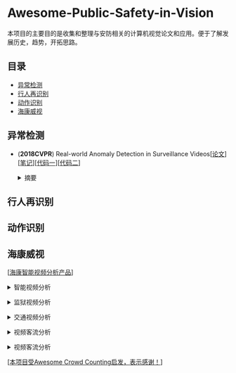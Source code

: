 # Awesome-Public-Safety-in-Vision
本项目的主要目的是收集和整理与安防相关的计算机视觉论文和应用。便于了解发展历史，趋势，开拓思路。


## 目录

* [异常检测](#异常检测)
* [行人再识别](#行人再识别)
* [动作识别](#动作识别)
* [海康威视](#海康威视)


## 异常检测
- <a name=""></a> (**2018CVPR**) Real-world Anomaly Detection in Surveillance Videos[[论文](https://arxiv.org/abs/1801.04264)][[笔记](https://baijiahao.baidu.com/s?id=1595426742680707340&wfr=spider&for=pc)][[代码一](https://github.com/abhay97ps/Anomaly-Detection-in-Surveillance-Videos)][[代码二](https://github.com/kanwalkumar/Real-World-Anomaly-Detection)]<br>
  <p style="text-indent:2em"></p><details>
  <summary>摘要</summary>
  任务：自动识别视频中是否存在异常事件，但并没有检测具体属于什么异常，结果只是某一帧是异常的<br>新提出数据集UCF-Crime包括：1900段视频，每段视频平均7247帧，数据集总长度128小时<br>数据集中的异常事件包括：Abuse, arrest, arson, assault, accident, burglary, fighting, robbery <br>
  </details>


## 行人再识别


## 动作识别


## 海康威视
  [[海康智能视频分析产品](https://www.hikvision.com/cn/prlb_260.html)]
  <p style="text-indent:2em"></p><details>
  <summary>智能视频分析</summary>
  检测内容包括信号丢失、图像模糊、对比度、图像过亮、图像过暗、图像偏色、噪声干扰、条纹干扰、黑白图像、画面冻结、视频剧变、视频抖动、场景变更、视频遮挡、云台失控、登录失败、取流异常共17种常见摄像机故障。<br>
  检测非工作时间内园区入侵事件。检测仓库、车库入侵事件。检测靠近及翻越围墙事件。<br>
  </details>
  <p style="text-indent:2em"></p><details>
  <summary>监狱视频分析</summary>
  监室异常事件检测主要针对监狱、看守所监室的场景应用，主要针对半夜起身，监室内值班人员离岗，剧烈运动，徘徊和攀高等行为进行检测，当视频信号中出现疑似行为时，智能分析设备将发出报警，并通过客户端进行多媒体方式的报警。<br>
  </details>
  <p style="text-indent:2em"></p><details>
  <summary>交通视频分析</summary>
  交通事件检测功能：停车检测报警、拥堵检测报警、逆行检测报警、抛洒物检测报警、行人检测报警、隧道烟雾检测报警、停车检测报警。<br>
  交通数据统计功能：车流量统计、车道平均速度统计、车头时距分析、车头距离分析、车道时间占有率统计、车辆排队长度分析。<br>
  </details>
  <p style="text-indent:2em"></p><details>
  <summary>视频客流分析</summary>
  双向客流量统计功能。客流保有量计算功能。<br>
  </details>
  <p style="text-indent:2em"></p><details>
  <summary>视频客流分析</summary>
  人脸抓拍：能够对经过设定区域的行人进行人脸检测和人脸跟踪，抓拍出最为清晰的人脸图像。抓拍界面如下图所示。<br>
  人脸比对识别:系统可以配置黑名单数据库。人脸比对识别主要是对抓拍到的人脸与黑名单数据库中的人脸照片进行实时比对。<br>
  </details>
  
  
[[本项目受Awesome Crowd Counting启发，表示感谢！](https://github.com/gjy3035/Awesome-Crowd-Counting/blob/master/README.md)]